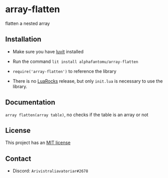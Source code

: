 # array-flatten
flatten a nested array

## Installation
- Make sure you have [luvit](https://luvit.io/install.html) installed
- Run the command `lit install alphafantomu/array-flatten`
- `require('array-flatten')` to reference the library

- There is no [LuaRocks](https://luarocks.org/) release, but only `init.lua` is necessary to use the library.

## Documentation
`array flatten(array table)`, no checks if the table is an array or not

## License
This project has an [MIT license](/LICENSE)

## Contact
- Discord: `Arivistraliavatoriar#2678`

